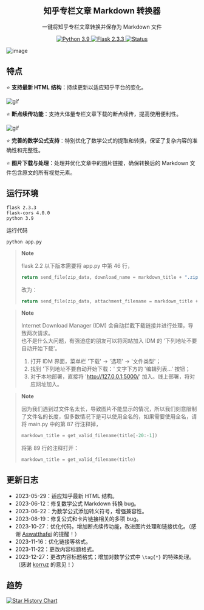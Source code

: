 <div align="center">
  <h2>知乎专栏文章 Markdown 转换器</h2>
  <p>一键将知乎专栏文章转换并保存为 Markdown 文件</p>
  <a href="#">
    <img alt="Python 3.9" src="https://img.shields.io/badge/python-3.9-blue.svg" />
  </a>
  <a href="#">
    <img alt="Flask 2.3.3" src="https://img.shields.io/badge/flask-2.3.3-blue.svg" />
  </a>
  <a href="#">
    <img alt="Status" src="https://img.shields.io/badge/Status-Updating-green" />
  </a>
</div>

![image](https://github.com/chenluda/zhihu-download/assets/45784833/5a5c27fb-4419-43fd-9ab9-69bdbe6667fe)

## 特点

⭐ **支持最新 HTML 结构**：持续更新以适应知乎平台的变化。

![gif](https://github.com/chenluda/zhihu-download/assets/45784833/849366a0-19ac-43ff-8f13-54aff24c7df3)

⭐ **断点续传功能**：支持大体量专栏文章下载的断点续传，提高使用便利性。

![gif](https://github.com/chenluda/zhihu-download/assets/45784833/9b4fd579-a492-4052-b5d8-0eb887af3a27)

⭐ **完善的数学公式支持**：特别优化了数学公式的提取和转换，保证了复杂内容的准确性和完整性。

⭐ **图片下载与处理**：处理并优化文章中的图片链接，确保转换后的 Markdown 文件包含原文的所有视觉元素。

## 运行环境

```
flask 2.3.3
flask-cors 4.0.0
python 3.9
```
运行代码
```
python app.py
```
> **Note**
>
> flask 2.2 以下版本需要将 app.py 中第 46 行，
> ``` python
> return send_file(zip_data, download_name = markdown_title + ".zip", as_attachment=True)
> ```
> 改为：
> ``` python
> return send_file(zip_data, attachment_filename = markdown_title + ".zip", as_attachment=True)
> ```

> **Note**
>
> Internet Download Manager (IDM) 会自动拦截下载链接并进行处理，导致两次请求。  
> 也不是什么大问题，有强迫症的朋友可以将网站加入 IDM 的 '下列地址不要自动开始下载'。  
> 1. 打开 IDM 界面，菜单栏 '下载' -> '选项' -> '文件类型'；
> 2. 找到 '下列地址不要自动开始下载：' 文字下方的 '编辑列表...' 按钮；
> 3. 对于本地部署，直接将 'http://127.0.0.1:5000/' 加入。线上部署，将对应网址加入。

> **Note**
>
> 因为我们遇到过文件名太长，导致图片不能显示的情况，所以我们刻意限制了文件名的长度，但多数情况下是可以使用全名的，如果需要使用全名，请将 main.py 中的第 87 行注释掉，
> ``` python
> markdown_title = get_valid_filename(title[-20:-1])
> ```
> 将第 89 行的注释打开：
> ``` python
> markdown_title = get_valid_filename(title)
> ```

## 更新日志

* 2023-05-29：适应知乎最新 HTML 结构。
* 2023-06-12：修复数学公式 Markdown 转换 bug。
* 2023-06-22：为数学公式添加转义符号，增强兼容性。
* 2023-08-19：修复公式和卡片链接相关的多项 bug。
* 2023-10-27：优化代码，增加断点续传功能，改进图片处理和链接优化。（感谢 [Aswatthafei](https://github.com/Aswatthafei) 的提醒！）
* 2023-11-16：优化链接等格式。
* 2023-11-22：更改内容标题格式。
* 2023-12-27：更改内容标题格式；增加对数学公式中 `\tag{*}` 的特殊处理。（感谢 [korruz](https://github.com/korruz) 的意见！）

## 趋势

[![Star History Chart](https://api.star-history.com/svg?repos=chenluda/zhihu-download&type=Date)](https://star-history.com/#chenluda/zhihu-download&Date)
